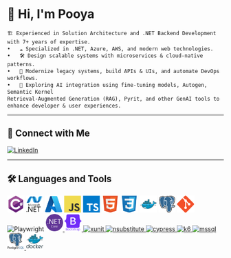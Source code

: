 # 👋 Hi, I'm Pooya

	🏗️ Experienced in Solution Architecture and .NET Backend Development with 7+ years of expertise.
	•	☁️ Specialized in .NET, Azure, AWS, and modern web technologies.
	•	🛠️ Design scalable systems with microservices & cloud-native patterns.
	•	🔄 Modernize legacy systems, build APIs & UIs, and automate DevOps workflows.
	•	🤖 Exploring AI integration using fine-tuning models, Autogen, Semantic Kernel
 	Retrieval-Augmented Generation (RAG), Pyrit, and other GenAI tools to enhance developer & user experiences.
---

## 🤝 Connect with Me

[![LinkedIn](https://img.shields.io/badge/LinkedIn-0A66C2?style=for-the-badge&logo=linkedin&logoColor=white)](https://www.linkedin.com/in/pooyamohammadian/)

---

## 🛠️ Languages and Tools
<p>
<img src="https://raw.githubusercontent.com/devicons/devicon/master/icons/csharp/csharp-original.svg" width="40"/>
<img src="https://raw.githubusercontent.com/devicons/devicon/master/icons/dot-net/dot-net-original-wordmark.svg" width="40"/>
<img src="https://raw.githubusercontent.com/devicons/devicon/master/icons/azure/azure-original.svg" width="40"/>
<img src="https://raw.githubusercontent.com/devicons/devicon/master/icons/javascript/javascript-original.svg" width="40"/>
<img src="https://raw.githubusercontent.com/devicons/devicon/master/icons/typescript/typescript-original.svg" width="40"/>
<img src="https://raw.githubusercontent.com/devicons/devicon/master/icons/html5/html5-original.svg" width="40"/>
<img src="https://raw.githubusercontent.com/devicons/devicon/master/icons/css3/css3-original.svg" width="40"/>
<img src="https://raw.githubusercontent.com/devicons/devicon/master/icons/docker/docker-original.svg" width="40"/>
<img src="https://raw.githubusercontent.com/devicons/devicon/master/icons/postgresql/postgresql-original.svg" width="40"/>
<img src="https://raw.githubusercontent.com/devicons/devicon/master/icons/git/git-original.svg" width="40"/>
<img src="https://playwright.dev/img/playwright-logo.svg" width="40" alt="Playwright"/>
	<a href="https://dotnet.microsoft.com/" rel="nofollow">
		<img src="https://raw.githubusercontent.com/devicons/devicon/master/icons/dotnetcore/dotnetcore-original.svg" alt="dotnet" width="40" height="40" style="max-width: 100%; height: auto; max-height: 40px;">
	</a>
	<a href="https://getbootstrap.com" rel="nofollow">
		<img src="https://raw.githubusercontent.com/devicons/devicon/master/icons/bootstrap/bootstrap-plain-wordmark.svg" alt="bootstrap" width="40" height="40" style="max-width: 100%; height: auto; max-height: 40px;">
	</a>
	<a href="https://xunit.net/" rel="nofollow">
		<img src="https://camo.githubusercontent.com/d27ddd60363b677d37f39c425c4bfe8e278074b72b9d8ab78d94788ea38fac0a/68747470733a2f2f6769746875622d70726f64756374696f6e2d757365722d61737365742d3632313064662e73332e616d617a6f6e6177732e636f6d2f383431383730302f3235363733393133362d65646663336436612d393464382d343332382d396636362d6133356132323066316133612e706e67" alt="xunit" width="40" height="40" data-canonical-src="https://github-production-user-asset-6210df.s3.amazonaws.com/8418700/256739136-edfc3d6a-94d8-4328-9f66-a35a220f1a3a.png" style="max-width: 100%; height: auto; max-height: 40px;">
	</a>
	<a href="https://nsubstitute.github.io" rel="nofollow">
		<img src="https://camo.githubusercontent.com/fe4419247eb2d59906926f5ec5dca477ce075aed72034c76838da79dc370c144/68747470733a2f2f6769746875622d70726f64756374696f6e2d757365722d61737365742d3632313064662e73332e616d617a6f6e6177732e636f6d2f383431383730302f3237333732353133372d62356466636636352d383963662d346436632d626632392d3334623266633739623565632e706e67" alt="nsubstitute" width="40" height="40" data-canonical-src="https://github-production-user-asset-6210df.s3.amazonaws.com/8418700/273725137-b5dfcf65-89cf-4d6c-bf29-34b2fc79b5ec.png" style="max-width: 100%; height: auto; max-height: 40px;">
	</a>
	<a href="https://www.cypress.io" rel="nofollow">
		<img src="https://raw.githubusercontent.com/simple-icons/simple-icons/6e46ec1fc23b60c8fd0d2f2ff46db82e16dbd75f/icons/cypress.svg" alt="cypress" width="40" height="40" style="max-width: 100%; height: auto; max-height: 40px;">
	</a>
	<a href="https://k6.io/" rel="nofollow">
		<img src="https://camo.githubusercontent.com/af3431827e1089e69d3eb4a8e2dc65b0fbb95c32ee32a9f8f527e0d73fa10114/68747470733a2f2f6769746875622d70726f64756374696f6e2d757365722d61737365742d3632313064662e73332e616d617a6f6e6177732e636f6d2f383431383730302f3235363734303435342d33383031383462362d633264332d346163642d616461352d6565336432666461373432302e706e67" alt="k6" width="40" height="40" data-canonical-src="https://github-production-user-asset-6210df.s3.amazonaws.com/8418700/256740454-380184b6-c2d3-4acd-ada5-ee3d2fda7420.png" style="max-width: 100%; height: auto; max-height: 40px;">
	</a>
	<a href="https://www.microsoft.com/en-us/sql-server" rel="nofollow">
		<img src="https://camo.githubusercontent.com/29dde2a136637475ff7726f780237361f2f1915e8e37b67fadb0b2eb5af21478/68747470733a2f2f7777772e7376677265706f2e636f6d2f73686f772f3330333232392f6d6963726f736f66742d73716c2d7365727665722d6c6f676f2e737667" alt="mssql" width="40" height="40" data-canonical-src="https://www.svgrepo.com/show/303229/microsoft-sql-server-logo.svg" style="max-width: 100%; height: auto; max-height: 40px;">
	</a>
	<a href="https://www.postgresql.org" rel="nofollow">
		<img src="https://raw.githubusercontent.com/devicons/devicon/master/icons/postgresql/postgresql-original-wordmark.svg" alt="postgresql" width="40" height="40" style="max-width: 100%; height: auto; max-height: 40px;">
	</a>
	<a href="https://www.docker.com/" rel="nofollow">
		<img src="https://raw.githubusercontent.com/devicons/devicon/master/icons/docker/docker-original-wordmark.svg" alt="docker" width="40" height="40" style="max-width: 100%; height: auto; max-height: 40px;">
	</a>
</p>
